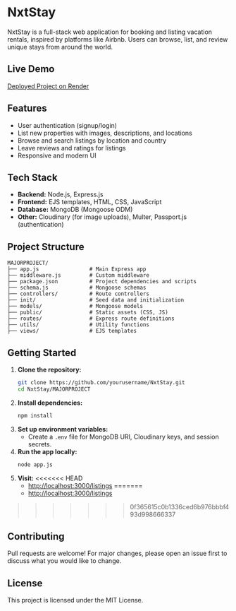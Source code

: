 # NxtStay

NxtStay is a full-stack web application for booking and listing vacation rentals, inspired by platforms like Airbnb. Users can browse, list, and review unique stays from around the world.

## Live Demo
[Deployed Project on Render](https://nxtstay.onrender.com/listings)

## Features
- User authentication (signup/login)
- List new properties with images, descriptions, and locations
- Browse and search listings by location and country
- Leave reviews and ratings for listings
- Responsive and modern UI

## Tech Stack
- **Backend:** Node.js, Express.js
- **Frontend:** EJS templates, HTML, CSS, JavaScript
- **Database:** MongoDB (Mongoose ODM)
- **Other:** Cloudinary (for image uploads), Multer, Passport.js (authentication)

## Project Structure
```
MAJORPROJECT/
├── app.js                # Main Express app
├── middleware.js         # Custom middleware
├── package.json          # Project dependencies and scripts
├── schema.js             # Mongoose schemas
├── controllers/          # Route controllers
├── init/                 # Seed data and initialization
├── models/               # Mongoose models
├── public/               # Static assets (CSS, JS)
├── routes/               # Express route definitions
├── utils/                # Utility functions
├── views/                # EJS templates
```

## Getting Started
1. **Clone the repository:**
   ```sh
   git clone https://github.com/yourusername/NxtStay.git
   cd NxtStay/MAJORPROJECT
   ```
2. **Install dependencies:**
   ```sh
   npm install
   ```
3. **Set up environment variables:**
   - Create a `.env` file for MongoDB URI, Cloudinary keys, and session secrets.
4. **Run the app locally:**
   ```sh
   node app.js
   ```
5. **Visit:**
<<<<<<< HEAD
   - [http://localhost:3000/listings](http://localhost:3000/listings)
=======
   - [http://localhost:3000/listings](https://nxtstay.onrender.com/Listings)
>>>>>>> 0f365615c0b1336ced6b976bbbf493d998666337

## Contributing
Pull requests are welcome! For major changes, please open an issue first to discuss what you would like to change.

## License
This project is licensed under the MIT License.
